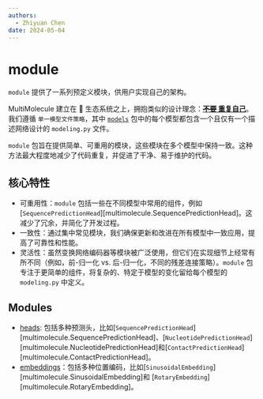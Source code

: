 ```yaml
---
authors:
  - Zhiyuan Chen
date: 2024-05-04
---
```


# module

`module` 提供了一系列预定义模块，供用户实现自己的架构。

MultiMolecule 建立在 :hugs: 生态系统之上，拥抱类似的设计理念：[**~~不要~~ 重复自己**](https://huggingface.co/blog/transformers-design-philosophy)。
我们遵循 `单一模型文件策略`，其中 [`models`](models.md) 包中的每个模型都包含一个且仅有一个描述网络设计的 `modeling.py` 文件。

`module` 包旨在提供简单、可重用的模块，这些模块在多个模型中保持一致。这种方法最大程度地减少了代码重复，并促进了干净、易于维护的代码。

## 核心特性

- 可重用性：`module` 包括一些在不同模型中常用的组件，例如 [`SequencePredictionHead`][multimolecule.SequencePredictionHead]。这减少了冗余，并简化了开发过程。
- 一致性：通过集中常见模块，我们确保更新和改进在所有模型中一致应用，提高了可靠性和性能。
- 灵活性：虽然变换网络编码器等模块被广泛使用，但它们在实现细节上经常有所不同（例如，前-归一化 vs. 后-归一化，不同的残差连接策略）。`module` 包专注于更简单的组件，将复杂的、特定于模型的变化留给每个模型的 `modeling.py` 中定义。

## Modules

- [heads](heads): 包括多种预测头，比如[`SequencePredictionHead`][multimolecule.SequencePredictionHead]、[`NucleotidePredictionHead`][multimolecule.NucleotidePredictionHead]和[`ContactPredictionHead`][multimolecule.ContactPredictionHead]。
- [embeddings](embeddings)：包括多种位置编码，比如[`SinusoidalEmbedding`][multimolecule.SinusoidalEmbedding]和 [`RotaryEmbedding`][multimolecule.RotaryEmbedding]。
